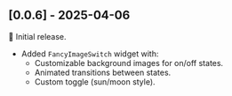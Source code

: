 ## [0.0.6] - 2025-04-06

🎉 Initial release.

- Added `FancyImageSwitch` widget with:
    - Customizable background images for on/off states.
    - Animated transitions between states.
    - Custom toggle (sun/moon style).

